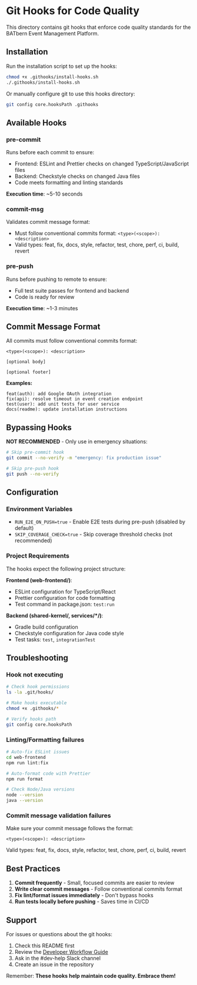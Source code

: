 # Git Hooks for Code Quality

This directory contains git hooks that enforce code quality standards for the BATbern Event Management Platform.

## Installation

Run the installation script to set up the hooks:

```bash
chmod +x .githooks/install-hooks.sh
./.githooks/install-hooks.sh
```

Or manually configure git to use this hooks directory:

```bash
git config core.hooksPath .githooks
```

## Available Hooks

### pre-commit
Runs before each commit to ensure:
- Frontend: ESLint and Prettier checks on changed TypeScript/JavaScript files
- Backend: Checkstyle checks on changed Java files
- Code meets formatting and linting standards

**Execution time**: ~5-10 seconds

### commit-msg
Validates commit message format:
- Must follow conventional commits format: `<type>(<scope>): <description>`
- Valid types: feat, fix, docs, style, refactor, test, chore, perf, ci, build, revert

### pre-push
Runs before pushing to remote to ensure:
- Full test suite passes for frontend and backend
- Code is ready for review

**Execution time**: ~1-3 minutes

## Commit Message Format

All commits must follow conventional commits format:

```
<type>(<scope>): <description>

[optional body]

[optional footer]
```

**Examples:**
```
feat(auth): add Google OAuth integration
fix(api): resolve timeout in event creation endpoint
test(user): add unit tests for user service
docs(readme): update installation instructions
```

## Bypassing Hooks

**NOT RECOMMENDED** - Only use in emergency situations:

```bash
# Skip pre-commit hook
git commit --no-verify -m "emergency: fix production issue"

# Skip pre-push hook
git push --no-verify
```

## Configuration

### Environment Variables

- `RUN_E2E_ON_PUSH=true` - Enable E2E tests during pre-push (disabled by default)
- `SKIP_COVERAGE_CHECK=true` - Skip coverage threshold checks (not recommended)

### Project Requirements

The hooks expect the following project structure:

**Frontend (web-frontend/)**:
- ESLint configuration for TypeScript/React
- Prettier configuration for code formatting
- Test command in package.json: `test:run`

**Backend (shared-kernel/, services/*/)**:
- Gradle build configuration
- Checkstyle configuration for Java code style
- Test tasks: `test`, `integrationTest`

## Troubleshooting

### Hook not executing
```bash
# Check hook permissions
ls -la .git/hooks/

# Make hooks executable
chmod +x .githooks/*

# Verify hooks path
git config core.hooksPath
```

### Linting/Formatting failures
```bash
# Auto-fix ESLint issues
cd web-frontend
npm run lint:fix

# Auto-format code with Prettier
npm run format

# Check Node/Java versions
node --version
java --version
```

### Commit message validation failures
Make sure your commit message follows the format:
```
<type>(<scope>): <description>
```

Valid types: feat, fix, docs, style, refactor, test, chore, perf, ci, build, revert

## Best Practices

1. **Commit frequently** - Small, focused commits are easier to review
2. **Write clear commit messages** - Follow conventional commits format
3. **Fix lint/format issues immediately** - Don't bypass hooks
4. **Run tests locally before pushing** - Saves time in CI/CD

## Support

For issues or questions about the git hooks:
1. Check this README first
2. Review the [Developer Workflow Guide](../docs/guides/developer-workflow.md)
3. Ask in the #dev-help Slack channel
4. Create an issue in the repository

Remember: **These hooks help maintain code quality. Embrace them!**